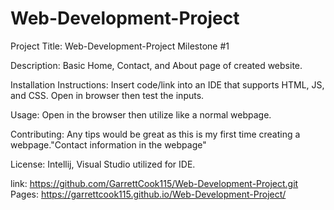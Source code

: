 # Web-Development-Project

Project Title: Web-Development-Project Milestone #1

Description: Basic Home, Contact, and About page of created website. 

Installation Instructions: Insert code/link into an IDE that supports HTML, JS, and CSS. Open in browser then test the inputs.

Usage: Open in the browser then utilize like a normal webpage. 

Contributing: Any tips would be great as this is my first time creating a webpage."Contact information in the webpage"

License: Intellij, Visual Studio utilized for IDE. 

link: https://github.com/GarrettCook115/Web-Development-Project.git
Pages: https://garrettcook115.github.io/Web-Development-Project/
